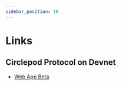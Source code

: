 ```yaml
---
sidebar_position: 10
---
```


# Links

## Circlepod Protocol on Devnet

- [Web App Beta](https://launch.circlepod.app/)